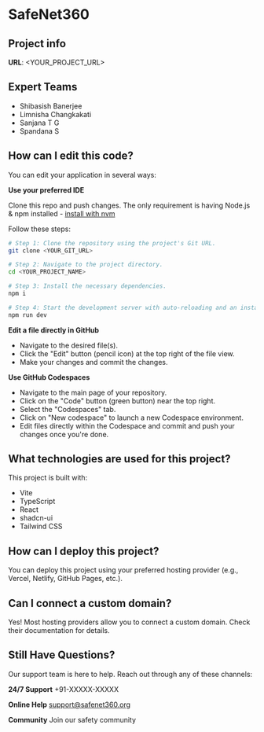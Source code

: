 # SafeNet360

## Project info

**URL**: <YOUR_PROJECT_URL>

## Expert Teams

- Shibasish Banerjee
- Limnisha Changkakati
- Sanjana T G
- Spandana S

## How can I edit this code?

You can edit your application in several ways:

**Use your preferred IDE**

Clone this repo and push changes. The only requirement is having Node.js & npm installed - [install with nvm](https://github.com/nvm-sh/nvm#installing-and-updating)

Follow these steps:

```sh
# Step 1: Clone the repository using the project's Git URL.
git clone <YOUR_GIT_URL>

# Step 2: Navigate to the project directory.
cd <YOUR_PROJECT_NAME>

# Step 3: Install the necessary dependencies.
npm i

# Step 4: Start the development server with auto-reloading and an instant preview.
npm run dev
```

**Edit a file directly in GitHub**

- Navigate to the desired file(s).
- Click the "Edit" button (pencil icon) at the top right of the file view.
- Make your changes and commit the changes.

**Use GitHub Codespaces**

- Navigate to the main page of your repository.
- Click on the "Code" button (green button) near the top right.
- Select the "Codespaces" tab.
- Click on "New codespace" to launch a new Codespace environment.
- Edit files directly within the Codespace and commit and push your changes once you're done.

## What technologies are used for this project?

This project is built with:

- Vite
- TypeScript
- React
- shadcn-ui
- Tailwind CSS

## How can I deploy this project?

You can deploy this project using your preferred hosting provider (e.g., Vercel, Netlify, GitHub Pages, etc.).

## Can I connect a custom domain?

Yes! Most hosting providers allow you to connect a custom domain. Check their documentation for details.

## Still Have Questions?
Our support team is here to help. Reach out through any of these channels:

**24/7 Support**
+91-XXXXX-XXXXX

**Online Help**
support@safenet360.org

**Community**
Join our safety community
